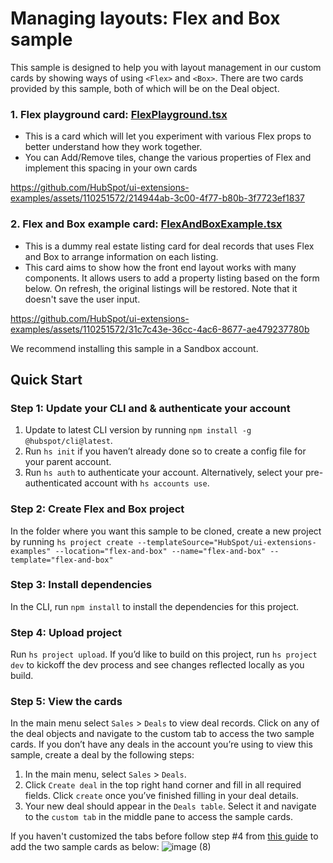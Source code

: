 # Managing layouts: Flex and Box sample

This sample is designed to help you with layout management in our custom cards by showing ways of using `<Flex>` and `<Box>`. There are two cards provided by this sample, both of which will be on the Deal object.

### 1. **Flex playground card**: [FlexPlayground.tsx](src/app/extensions/FlexPlayground.tsx)


- This is a card which will let you experiment with various Flex props to better understand how they work together.
- You can Add/Remove tiles, change the various properties of Flex and implement this spacing in your own cards



https://github.com/HubSpot/ui-extensions-examples/assets/110251572/214944ab-3c00-4f77-b80b-3f7723ef1837



### 2. **Flex and Box example card**: [FlexAndBoxExample.tsx](src/app/extensions/FlexAndBoxExample.tsx)

- This is a dummy real estate listing card for deal records that uses Flex and Box to arrange information on each listing.
- This card aims to show how the front end layout works with many components. It allows users to add a property listing based on the form below. On refresh, the original listings will be restored. Note that it doesn't save the user input.



https://github.com/HubSpot/ui-extensions-examples/assets/110251572/31c7c43e-36cc-4ac6-8677-ae479237780b




We recommend installing this sample in a Sandbox account.

## Quick Start

### Step 1: Update your CLI and & authenticate your account

1. Update to latest CLI version by running `npm install -g @hubspot/cli@latest`.
1. Run `hs init` if you haven’t already done so to create a config file for your parent account.
1. Run `hs auth` to authenticate your account. Alternatively, select your pre-authenticated account with `hs accounts use`.

### Step 2: Create Flex and Box project

In the folder where you want this sample to be cloned, create a new project by running `hs project create --templateSource="HubSpot/ui-extensions-examples" --location="flex-and-box" --name="flex-and-box" --template="flex-and-box"`

### Step 3: Install dependencies

In the CLI, run `npm install` to install the dependencies for this project.

### Step 4: Upload project

Run `hs project upload`. If you’d like to build on this project, run `hs project dev` to kickoff the dev process and see changes reflected locally as you build.

### Step 5: View the cards

In the main menu select `Sales` > `Deals` to view deal records. Click on any of the deal objects and navigate to the custom tab to access the two sample cards. If you don’t have any deals in the account you’re using to view this sample, create a deal by the following steps:

1. In the main menu, select `Sales` > `Deals`.
2. Click `Create deal` in the top right hand corner and fill in all required fields. Click `create` once you’ve finished filling in your deal details.
3. Your new deal should appear in the `Deals table`. Select it and navigate to the `custom tab` in the middle pane to access the sample cards.

If you haven't customized the tabs before follow step #4 from [this guide](https://developers.hubspot.com/docs/platform/ui-extensions-quickstart) to add  the two sample cards as below:
![image (8)](https://github.com/HubSpot/ui-extensions-examples/assets/110251572/1824f8e4-1c98-456e-9b92-a3ea84b5a5e5)

